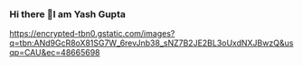 ### Hi there 👋I am Yash Gupta
https://encrypted-tbn0.gstatic.com/images?q=tbn:ANd9GcR8oX81SG7W_6revJnb38_sNZ7B2JE2BL3oUxdNXJBwzQ&usqp=CAU&ec=48665698


<!--
**yash-levi1896/yash-levi1896** is a ✨ _special_ ✨ repository because its `README.md` (this file) appears on your GitHub profile.


Here are some ideas to get you started:

- 🔭 I’m currently learning backend development
- 🌱 I’m currently learning ...
- 👯 I’m looking to collaborate on ...
- 🤔 I’m looking for help with ...
- 💬 Ask me about ...
- 📫 How to reach me: ...
- 😄 Pronouns: ...
- ⚡ Fun fact: ...
-->
